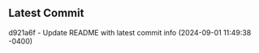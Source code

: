 
## Latest Commit
d921a6f - Update README with latest commit info (2024-09-01 11:49:38 -0400) <Yunxi-Zhou>
